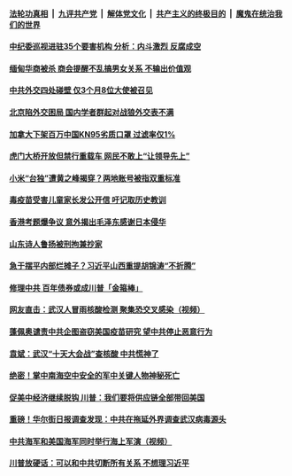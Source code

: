 

####  [法轮功真相](../../../../basic/blob/master/README.md?t=05152002) &nbsp;|&nbsp; [九评共产党](../../../../9ping.md/blob/master/README.md?t=05152002) &nbsp;|&nbsp; [解体党文化](../../../../jtdwh.md/blob/master/README.md?t=05152002)  &nbsp;|&nbsp; [共产主义的终极目的](../../../../gczydzjmd.md/blob/master/README.md?t=05152002) &nbsp;|&nbsp; [魔鬼在统治我们的世界](../../../../mgztzwmdsj.md/blob/master/README.md?t=05152002) 

#### [中纪委巡视进驻35个要害机构 分析：内斗激烈 反腐成空](../pages/soh5/379099.md?t=05152002) 
#### [缅甸华商被杀 商会提醒不乱搞男女关系 不输出价值观](../pages/soh5/379093.md?t=05152002) 
#### [中共外交四处碰壁 仅3个月8位大使被召见](../pages/soh5/379048.md?t=05152002) 
#### [北京陷外交困局 国内学者群起对战狼外交表不满](../pages/soh5/379036.md?t=05152002) 
#### [加拿大下架百万中国KN95劣质口罩 过滤率仅1%](../pages/soh5/379015.md?t=05152002) 
#### [虎门大桥开放但禁行重载车 网民不敢上“让领导先上” ](../pages/soh5/379045.md?t=05152002) 
#### [小米“台独”遭黄之峰揭穿？两地账号被指双重标准](../pages/soh5/379021.md?t=05152002) 
#### [毒疫苗受害儿童家长发公开信 吁记取历史教训](../pages/soh5/378994.md?t=05152002) 
#### [香港考题爆争议 意外揭出毛泽东感谢日本侵华](../pages/soh5/378949.md?t=05152002) 
#### [山东诗人鲁扬被刑拘兼抄家](../pages/soh5/378931.md?t=05152002) 
#### [急于摆平内部烂摊子？习近平山西重提胡锦涛“不折腾”](../pages/soh5/378958.md?t=05152002) 
#### [修理中共  百年债券或成川普「金箍棒」](../pages/soh5/378940.md?t=05152002) 
#### [网友直击：武汉人冒雨核酸检测  聚集恐交叉感染（视频）](../pages/soh5/378913.md?t=05152002) 
#### [蓬佩奥谴责中共企图盗窃美国疫苗研究  望中共停止恶意行为](../pages/soh5/378883.md?t=05152002) 
#### [袁斌：武汉“十天大会战”查核酸 中共慌神了](../pages/soh5/378895.md?t=05152002) 
#### [绝密！掌中南海空中安全的军中关键人物神秘死亡](../pages/soh5/378880.md?t=05152002) 
#### [促美中经济继续脱钩 川普：我们要将供应链全部带回美国](../pages/soh5/378859.md?t=05152002) 
#### [重磅！华尔街日报调查发现：中共在拖延外界调查武汉病毒源头](../pages/soh5/378799.md?t=05152002) 
#### [中共海军和美国海军同时举行海上军演（视频）](../pages/soh5/378796.md?t=05152002) 
#### [川普放硬话：可以和中共切断所有关系 不想理习近平](../pages/soh5/378781.md?t=05152002) 
